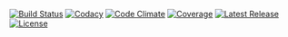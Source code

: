 [![Build Status](https://img.shields.io/travis/yrizos/data-object.svg)](https://travis-ci.org/yrizos/data-object)
[![Codacy](https://img.shields.io/codacy/be9be0cd5b1642faad204d3dc8356a4e.svg)](https://www.codacy.com/public/yrizos/data-object)
[![Code Climate](http://img.shields.io/codeclimate/github/yrizos/data-object.svg)](https://codeclimate.com/github/yrizos/data-object)
[![Coverage](http://img.shields.io/codeclimate/coverage/github/yrizos/data-object.svg)](https://codeclimate.com/github/yrizos/data-object)
[![Latest Release](http://img.shields.io/packagist/v/yrizos/data-object.svg)](https://packagist.org/packages/yrizos/data-object)
[![License](http://img.shields.io/packagist/l/yrizos/data-object.svg)](https://packagist.org/packages/yrizos/data-object)
